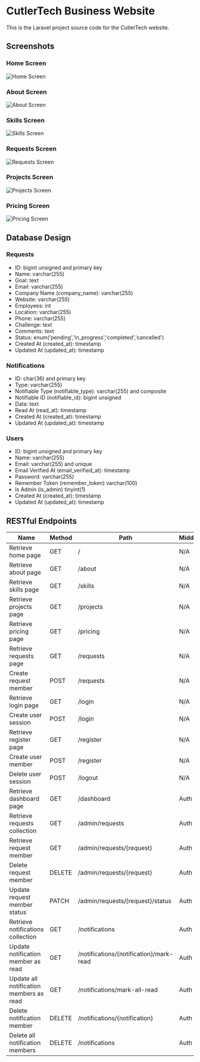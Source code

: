 # CutlerTech Business Website

This is the Laravel project source code for the CutlerTech website.

## Screenshots

### Home Screen

![Home Screen](Home.png)

### About Screen

![About Screen](About.png)

### Skills Screen

![Skills Screen](Skills.png)

### Requests Screen

![Requests Screen](Requests.png)

### Projects Screen

![Projects Screen](Projects.png)

### Pricing Screen

![Pricing Screen](Pricing.png)

## Database Design

### Requests

- ID: bigint unsigned and primary key
- Name: varchar(255)
- Goal: text
- Email: varchar(255)
- Company Name (company_name): varchar(255)
- Website: varchar(255)
- Employees: int
- Location: varchar(255)
- Phone: varchar(255)
- Challenge: text
- Comments: text
- Status: enum('pending','in_progress','completed','cancelled')
- Created At (created_at): timestamp
- Updated At (updated_at): timestamp

### Notifications

- ID: char(36) and primary key
- Type: varchar(255)
- Notifiable Type (notifiable_type): varchar(255) and composite
- Notifiable ID (notifiable_id): bigint unsigned
- Data: text
- Read At (read_at): timestamp
- Created At (created_at): timestamp
- Updated At (updated_at): timestamp

### Users

- ID: bigint unsigned and primary key
- Name: varchar(255)
- Email: varchar(255) and unique
- Email Verified At (email_verified_at): timestamp
- Password: varchar(255)
- Remember Token (remember_token) varchar(100)
- Is Admin (is_admin) tinyint(1)
- Created At (created_at): timestamp
- Updated At (updated_at): timestamp

## RESTful Endpoints

| Name                                    | Method | Path                                    | Middleware | Route Name                  | Controller/Action                          |
| --------------------------------------- | ------ | --------------------------------------- | ---------- | --------------------------- | ------------------------------------------ |
| Retrieve home page                      | GET    | /                                       | N/A        | home                        | N/A                                        |
| Retrieve about page                     | GET    | /about                                  | N/A        | about                       | N/A                                        |
| Retrieve skills page                    | GET    | /skills                                 | N/A        | skills                      | N/A                                        |
| Retrieve projects page                  | GET    | /projects                               | N/A        | projects                    | N/A                                        |
| Retrieve pricing page                   | GET    | /pricing                                | N/A        | pricing                     | N/A                                        |
| Retrieve requests page                  | GET    | /requests                               | N/A        | requests.create             | RequestController - create                 |
| Create request member                   | POST   | /requests                               | N/A        | requests.store              | RequestController - store                  |
| Retrieve login page                     | GET    | /login                                  | N/A        | login                       | AuthController - showLogin                 |
| Create user session                     | POST   | /login                                  | N/A        | login.post                  | AuthController - login                     |
| Retrieve register page                  | GET    | /register                               | N/A        | register                    | AuthController - showRegister              |
| Create user member                      | POST   | /register                               | N/A        | register.post               | AuthController - register                  |
| Delete user session                     | POST   | /logout                                 | N/A        | logout                      | AuthController - logout                    |
| Retrieve dashboard page                 | GET    | /dashboard                              | Auth       | dashboard                   | DashboardController - index                |
| Retrieve requests collection            | GET    | /admin/requests                         | Auth       | requests.index              | RequestController - index                  |
| Retrieve request member                 | GET    | /admin/requests/{request}               | Auth       | requests.show               | RequestController - show                   |
| Delete request member                   | DELETE | /admin/requests/{request}               | Auth       | requests.destroy            | RequestController - destroy                |
| Update request member status            | PATCH  | /admin/requests/{request}/status        | Auth       | requests.updateStatus       | RequestController - updateStatus           |
| Retrieve notifications collection       | GET    | /notifications                          | Auth       | notifications.index         | RequestController - notifications          |
| Update notification member as read      | GET    | /notifications/{notification}/mark-read | Auth       | notifications.mark-read     | RequestController - markAsRead             |
| Update all notification members as read | GET    | /notifications/mark-all-read            | Auth       | notifications.mark-all-read | RequestController - markAllAsRead          |
| Delete notification member              | DELETE | /notifications/{notification}           | Auth       | notifications.delete        | RequestController - deleteNotification     |
| Delete all notification members         | DELETE | /notifications                          | Auth       | notifications.delete-all    | RequestController - deleteAllNotifications |